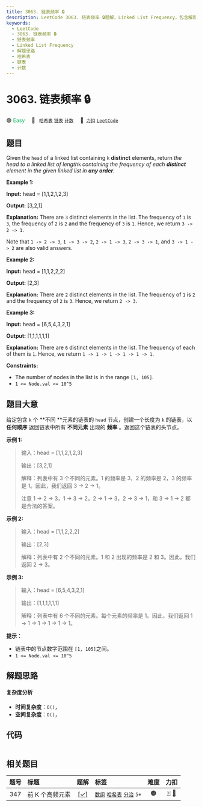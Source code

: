 ```yaml
---
title: 3063. 链表频率 🔒
description: LeetCode 3063. 链表频率 🔒题解，Linked List Frequency，包含解题思路、复杂度分析以及完整的 JavaScript 代码实现。
keywords:
  - LeetCode
  - 3063. 链表频率 🔒
  - 链表频率
  - Linked List Frequency
  - 解题思路
  - 哈希表
  - 链表
  - 计数
---
```


# 3063. 链表频率 🔒

🟢 <font color=#15bd66>Easy</font>&emsp; 🔖&ensp; [`哈希表`](/tag/hash-table.md) [`链表`](/tag/linked-list.md) [`计数`](/tag/counting.md)&emsp; 🔗&ensp;[`力扣`](https://leetcode.cn/problems/linked-list-frequency) [`LeetCode`](https://leetcode.com/problems/linked-list-frequency)

## 题目

Given the `head` of a linked list containing `k` **distinct** elements, return
_the head to a linked list of length_`k` _containing the frequency of each
**distinct** element in the given linked list in **any order**._



**Example 1:**

**Input:** head = [1,1,2,1,2,3]

**Output:** [3,2,1]

**Explanation:** There are `3` distinct elements in the list. The frequency of
`1` is `3`, the frequency of `2` is `2` and the frequency of `3` is `1`.
Hence, we return `3 -> 2 -> 1`.

Note that `1 -> 2 -> 3`, `1 -> 3 -> 2`, `2 -> 1 -> 3`, `2 -> 3 -> 1`, and `3
-> 1 -> 2` are also valid answers.

**Example 2:**

**Input:** head = [1,1,2,2,2]

**Output:** [2,3]

**Explanation:** There are `2` distinct elements in the list. The frequency of
`1` is `2` and the frequency of `2` is `3`. Hence, we return `2 -> 3`.

**Example 3:**

**Input:** head = [6,5,4,3,2,1]

**Output:** [1,1,1,1,1,1]

**Explanation:** There are `6` distinct elements in the list. The frequency of
each of them is `1`. Hence, we return `1 -> 1 -> 1 -> 1 -> 1 -> 1`.



**Constraints:**

  * The number of nodes in the list is in the range `[1, 105]`.
  * `1 <= Node.val <= 10^5`


## 题目大意

给定包含 `k` 个 **不同  **元素的链表的 `head` 节点，创建一个长度为 `k` 的链表，以 **任何顺序** 返回链表中所有
**不同元素** 出现的 **频率** 。返回这个链表的头节点。



**示例 1:**

> 
> 
> 
> 
> 
> 输入：head = [1,1,2,1,2,3]
> 
> 
> 
> 输出：[3,2,1]
> 
> 
> 
> 解释：列表中有 3 个不同的元素。1 的频率是 3，2 的频率是 2，3 的频率是 1。因此，我们返回 3 -> 2 -> 1。
> 
> 
> 
> 注意 1 -> 2 -> 3，1 -> 3 -> 2，2 -> 1 -> 3，2 -> 3 -> 1，和 3 -> 1 -> 2 都是合法的答案。
> 
> 

**示例 2:**

> 
> 
> 
> 
> 
> 输入：head = [1,1,2,2,2]
> 
> 
> 
> 输出：[2,3]
> 
> 
> 
> 解释：列表中有 2 个不同的元素。1 和 2 出现的频率是 2 和 3。因此，我们返回 2 -> 3。
> 
> 

**示例 3:**

> 
> 
> 
> 
> 
> 输入：head = [6,5,4,3,2,1]
> 
> 
> 
> 输出：[1,1,1,1,1,1]
> 
> 
> 
> 解释：列表中有 6 个不同的元素。每个元素的频率是 1。因此，我们返回 1 -> 1 -> 1 -> 1 -> 1 -> 1。
> 
> 



**提示：**

  * 链表中的节点数字范围在 `[1, 105]`之间。
  * `1 <= Node.val <= 10^5`


## 解题思路

#### 复杂度分析

- **时间复杂度**：`O()`，
- **空间复杂度**：`O()`，

## 代码

```javascript

```

## 相关题目

<!-- prettier-ignore -->
| 题号 | 标题 | 题解 | 标签 | 难度 | 力扣 |
| :------: | :------ | :------: | :------ | :------: | :------: |
| 347 | 前 K 个高频元素 | [[✓]](/problem/0347.md) |  [`数组`](/tag/array.md) [`哈希表`](/tag/hash-table.md) [`分治`](/tag/divide-and-conquer.md) `5+` | 🟠 | [🀄️](https://leetcode.cn/problems/top-k-frequent-elements) [🔗](https://leetcode.com/problems/top-k-frequent-elements) |